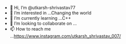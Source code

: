 - 👋 Hi, I’m @utkarsh-shrivastav77
- 👀 I’m interested in ...Changing the world
- 🌱 I’m currently learning ...C++
- 💞️ I’m looking to collaborate on ...
- 📫 How to reach me ...https://www.instagram.com/utkarsh_shrivastav_007/

<!---
utkarsh-shrivastav77/utkarsh-shrivastav77 is a ✨ special ✨ repository because its `README.md` (this file) appears on your GitHub profile.
You can click the Preview link to take a look at your changes.
--->
